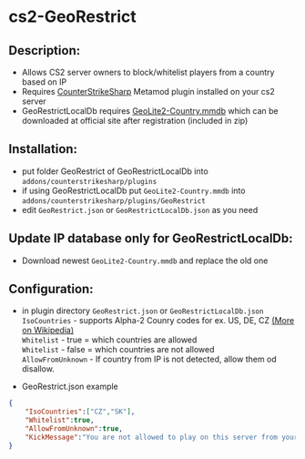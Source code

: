 # cs2-GeoRestrict

## Description:
- Allows CS2 server owners to block/whitelist players from a country based on IP
- Requires [CounterStrikeSharp](https://github.com/roflmuffin/CounterStrikeSharp) Metamod plugin installed on your cs2 server
- GeoRestrictLocalDb requires [GeoLite2-Country.mmdb](https://www.maxmind.com/en/home) which can be downloaded at official site after registration (included in zip)

## Installation:
- put folder GeoRestrict of GeoRestrictLocalDb into `addons/counterstrikesharp/plugins`
- if using GeoRestrictLocalDb put `GeoLite2-Country.mmdb` into `addons/counterstrikesharp/plugins/GeoRestrict`
- edit `GeoRestrict.json` or `GeoRestrictLocalDb.json` as you need

## Update IP database only for GeoRestrictLocalDb:
- Download newest `GeoLite2-Country.mmdb` and replace the old one

## Configuration:
- in plugin directory `GeoRestrict.json` or `GeoRestrictLocalDb.json`\
`IsoCountries` - supports Alpha-2 Counry codes for ex. US, DE, CZ [(More on Wikipedia)](https://en.wikipedia.org/wiki/List_of_ISO_3166_country_codes)\
`Whitelist` - true = which countries are allowed\
`Whitelist` - false = which countries are not allowed\
`AllowFromUnknown` - If country from IP is not detected, allow them od disallow.

- GeoRestrict.json example
```json
{
	"IsoCountries":["CZ","SK"], 
	"Whitelist":true,
	"AllowFromUnknown":true,
	"KickMessage":"You are not allowed to play on this server from your country."
}
```
